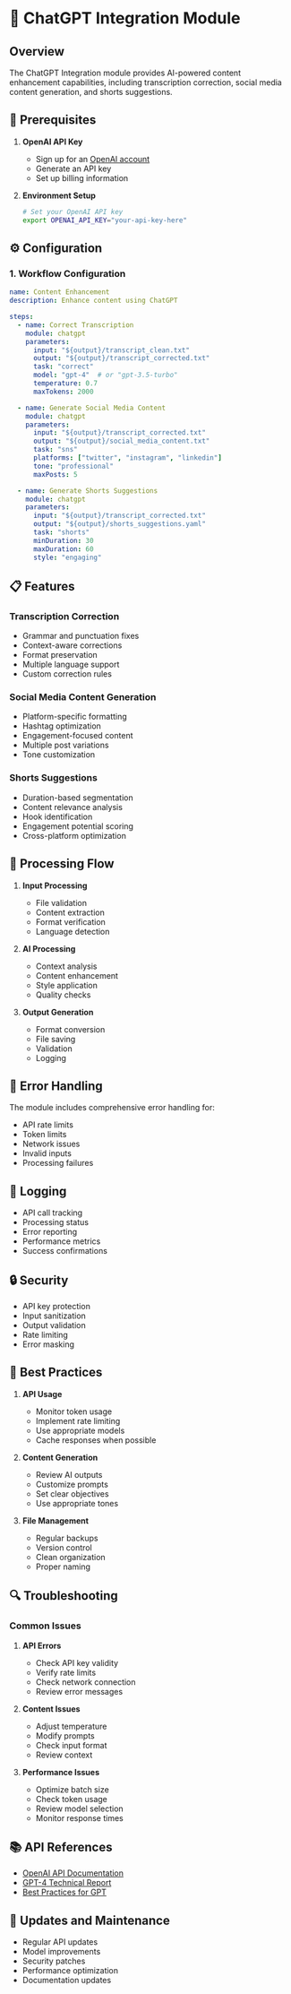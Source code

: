 # 🤖 ChatGPT Integration Module

## Overview
The ChatGPT Integration module provides AI-powered content enhancement capabilities, including transcription correction, social media content generation, and shorts suggestions.

## 🔑 Prerequisites

1. **OpenAI API Key**
   - Sign up for an [OpenAI account](https://platform.openai.com)
   - Generate an API key
   - Set up billing information

2. **Environment Setup**
   ```bash
   # Set your OpenAI API key
   export OPENAI_API_KEY="your-api-key-here"
   ```

## ⚙️ Configuration

### 1. Workflow Configuration
```yaml
name: Content Enhancement
description: Enhance content using ChatGPT

steps:
  - name: Correct Transcription
    module: chatgpt
    parameters:
      input: "${output}/transcript_clean.txt"
      output: "${output}/transcript_corrected.txt"
      task: "correct"
      model: "gpt-4"  # or "gpt-3.5-turbo"
      temperature: 0.7
      maxTokens: 2000

  - name: Generate Social Media Content
    module: chatgpt
    parameters:
      input: "${output}/transcript_corrected.txt"
      output: "${output}/social_media_content.txt"
      task: "sns"
      platforms: ["twitter", "instagram", "linkedin"]
      tone: "professional"
      maxPosts: 5

  - name: Generate Shorts Suggestions
    module: chatgpt
    parameters:
      input: "${output}/transcript_corrected.txt"
      output: "${output}/shorts_suggestions.yaml"
      task: "shorts"
      minDuration: 30
      maxDuration: 60
      style: "engaging"
```

## 📋 Features

### Transcription Correction
- Grammar and punctuation fixes
- Context-aware corrections
- Format preservation
- Multiple language support
- Custom correction rules

### Social Media Content Generation
- Platform-specific formatting
- Hashtag optimization
- Engagement-focused content
- Multiple post variations
- Tone customization

### Shorts Suggestions
- Duration-based segmentation
- Content relevance analysis
- Hook identification
- Engagement potential scoring
- Cross-platform optimization

## 🔄 Processing Flow

1. **Input Processing**
   - File validation
   - Content extraction
   - Format verification
   - Language detection

2. **AI Processing**
   - Context analysis
   - Content enhancement
   - Style application
   - Quality checks

3. **Output Generation**
   - Format conversion
   - File saving
   - Validation
   - Logging

## 🚨 Error Handling

The module includes comprehensive error handling for:
- API rate limits
- Token limits
- Network issues
- Invalid inputs
- Processing failures

## 📝 Logging

- API call tracking
- Processing status
- Error reporting
- Performance metrics
- Success confirmations

## 🔒 Security

- API key protection
- Input sanitization
- Output validation
- Rate limiting
- Error masking

## 🎯 Best Practices

1. **API Usage**
   - Monitor token usage
   - Implement rate limiting
   - Use appropriate models
   - Cache responses when possible

2. **Content Generation**
   - Review AI outputs
   - Customize prompts
   - Set clear objectives
   - Use appropriate tones

3. **File Management**
   - Regular backups
   - Version control
   - Clean organization
   - Proper naming

## 🔍 Troubleshooting

### Common Issues

1. **API Errors**
   - Check API key validity
   - Verify rate limits
   - Check network connection
   - Review error messages

2. **Content Issues**
   - Adjust temperature
   - Modify prompts
   - Check input format
   - Review context

3. **Performance Issues**
   - Optimize batch size
   - Check token usage
   - Review model selection
   - Monitor response times

## 📚 API References

- [OpenAI API Documentation](https://platform.openai.com/docs/api-reference)
- [GPT-4 Technical Report](https://cdn.openai.com/papers/gpt-4.pdf)
- [Best Practices for GPT](https://platform.openai.com/docs/guides/gpt-best-practices)

## 🔄 Updates and Maintenance

- Regular API updates
- Model improvements
- Security patches
- Performance optimization
- Documentation updates 